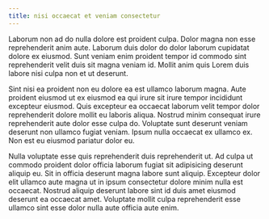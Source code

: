 ```yaml
---
title: nisi occaecat et veniam consectetur
---
```


Laborum non ad do nulla dolore est proident culpa. Dolor magna non esse reprehenderit anim aute. Laborum duis dolor do dolor laborum cupidatat dolore ex eiusmod. Sunt veniam enim proident tempor id commodo sint reprehenderit velit duis sit magna veniam id. Mollit anim quis Lorem duis labore nisi culpa non et ut deserunt.

Sint nisi ea proident non eu dolore ea est ullamco laborum magna. Aute proident eiusmod ut ex eiusmod ea qui irure sit irure tempor incididunt excepteur eiusmod. Quis excepteur ea occaecat laborum velit tempor dolor reprehenderit dolore mollit eu laboris aliqua. Nostrud minim consequat irure reprehenderit aute dolor esse culpa do. Voluptate sunt deserunt veniam deserunt non ullamco fugiat veniam. Ipsum nulla occaecat ex ullamco ex. Non est eu eiusmod pariatur dolor eu.

Nulla voluptate esse quis reprehenderit duis reprehenderit ut. Ad culpa ut commodo proident dolor officia laborum fugiat sit adipisicing deserunt aliquip eu. Sit in officia deserunt magna labore sunt aliquip. Excepteur dolor elit ullamco aute magna ut in ipsum consectetur dolore minim nulla est occaecat. Nostrud aliquip deserunt labore sint id duis amet eiusmod deserunt ea occaecat amet. Voluptate mollit culpa reprehenderit esse ullamco sint esse dolor nulla aute officia aute enim.